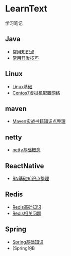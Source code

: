 # LearnText
学习笔记

## Java
* [常用知识点](./Java/知识点.md)
* [常用开发技巧](./Java/开发技巧.md)

## Linux
* [Linux基础](./Linux/Linux基础.md)
* [Centos7虚拟机配置网络](./Linux/Centos7虚拟机配置网络.md)

## maven
* [Maven实战书籍知识点整理](./maven/maven实战.md)

## netty
* [netty基础概念](./netty/netty.md)

## ReactNative
* [RN基础知识点整理](./netty/netty.md)

## Redis
* [Redis基础知识](./Redis/基础.md)
* [Redis相关问题](./Redis/问题.md)

## Spring
* [Spring基础知识](./Spring/Spring.md)
* [Spring的B
